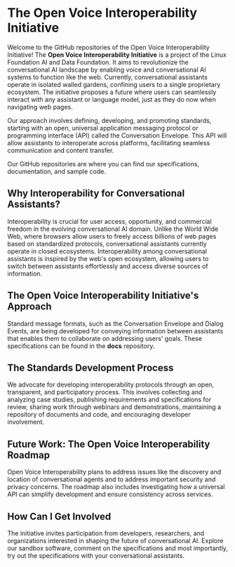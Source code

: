 # The Open Voice Interoperability Initiative #
Welcome to the GitHub repositories of the Open Voice Interoperability Initiative! The **Open Voice Interoperability Initiative** is a project of the Linux Foundation AI and Data Foundation. It aims to revolutionize the conversational AI landscape by enabling voice and conversational AI systems to function like the web. Currently, conversational assistants operate in isolated walled gardens, confining users to a single proprietary ecosystem. The initiative proposes a future where users can seamlessly interact with any assistant or language model, just as they do now when navigating web pages.

Our approach involves defining, developing, and promoting standards, starting with an open, universal application messaging protocol or programming interface (API) called the Conversation Envelope. This API will allow assistants to interoperate across platforms, facilitating seamless communication and content transfer.

Our GitHub repositories are where you can find our specifications, documentation, and sample code.

## Why Interoperability for Conversational Assistants? ##
Interoperability is crucial for user access, opportunity, and commercial freedom in the evolving conversational AI domain. Unlike the World Wide Web, where browsers allow users to freely access billions of web pages based on standardized protocols, conversational assistants currently operate in closed ecosystems. Interoperability among conversational assistants is inspired by the web's open ecosystem, allowing users to switch between assistants effortlessly and access diverse sources of information.

## The Open Voice Interoperability Initiative's Approach ##
Standard message formats, such as the Conversation Envelope and Dialog Events, are being developed for conveying information between assistants that enables them to collaborate on addressing users' goals. These specifications can be found in the **docs** repository.

## The Standards Development Process ##
We advocate for developing interoperability protocols through an open, transparent, and participatory process. This involves collecting and analyzing case studies, publishing requirements and specifications for review, sharing work through webinars and demonstrations, maintaining a repository of documents and code, and encouraging developer involvement.

## Future Work: The Open Voice Interoperability Roadmap ##
Open Voice Interoperability plans to address issues like the discovery and location of conversational agents and to address important security and privacy concerns. The roadmap also includes investigating how a universal API can simplify development and ensure consistency across services.

## How Can I Get Involved ##
The initiative invites participation from developers, researchers, and organizations interested in shaping the future of conversational AI. Explore our sandbox software, comment on the specifications and most importantly, try out the specifications with your conversational assistants. 


